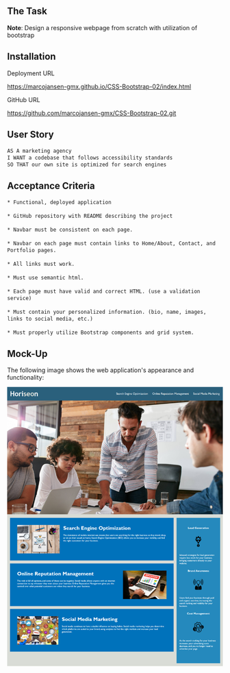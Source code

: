 ## The Task

**Note**: Design a responsive webpage from scratch with utilization of bootstrap

## Installation

Deployment URL

https://marcojansen-gmx.github.io/CSS-Bootstrap-02/index.html

GitHub URL

https://github.com/marcojansen-gmx/CSS-Bootstrap-02.git


## User Story

```
AS A marketing agency
I WANT a codebase that follows accessibility standards
SO THAT our own site is optimized for search engines
```

## Acceptance Criteria

```
* Functional, deployed application

* GitHub repository with README describing the project

* Navbar must be consistent on each page.

* Navbar on each page must contain links to Home/About, Contact, and Portfolio pages.

* All links must work.

* Must use semantic html.

* Each page must have valid and correct HTML. (use a validation service)

* Must contain your personalized information. (bio, name, images, links to social media, etc.)

* Must properly utilize Bootstrap components and grid system.
```

## Mock-Up

The following image shows the web application's appearance and functionality:

![code refactor screenshot (layout)](https://github.com/marcojansen-gmx/HTML-Git-CSS-01/blob/main/blob/main/assets/01-html-css-git-homework-demo.png?raw=true)